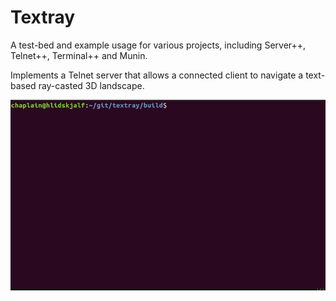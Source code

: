 # Textray
A test-bed and example usage for various projects, including Server++, 
Telnet++, Terminal++ and Munin.

Implements a Telnet server that allows a connected client to navigate
a text-based ray-casted 3D landscape.

![Screenshot of Terminal](img/walkabout.gif)
